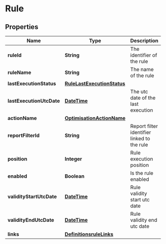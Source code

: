 
# Rule

## Properties
Name | Type | Description | Notes
------------ | ------------- | ------------- | -------------
**ruleId** | **String** | The identifier of the rule | 
**ruleName** | **String** | The name of the rule | 
**lastExecutionStatus** | [**RuleLastExecutionStatus**](RuleLastExecutionStatus.md) |  |  [optional]
**lastExecutionUtcDate** | [**DateTime**](DateTime.md) | The utc date of the last execution |  [optional]
**actionName** | [**OptimisationActionName**](OptimisationActionName.md) |  | 
**reportFilterId** | **String** | Report filter identifier linked to the rule | 
**position** | **Integer** | Rule execution position | 
**enabled** | **Boolean** | Is the rule enabled | 
**validityStartUtcDate** | [**DateTime**](DateTime.md) | Rule validity start utc date |  [optional]
**validityEndUtcDate** | [**DateTime**](DateTime.md) | Rule validity end utc date |  [optional]
**links** | [**DefinitionsruleLinks**](DefinitionsruleLinks.md) |  | 




